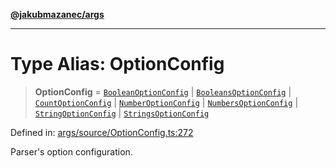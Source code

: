 [**@jakubmazanec/args**](../README.md)

---

# Type Alias: OptionConfig

> **OptionConfig** = [`BooleanOptionConfig`](BooleanOptionConfig.md) \|
> [`BooleansOptionConfig`](BooleansOptionConfig.md) \| [`CountOptionConfig`](CountOptionConfig.md)
> \| [`NumberOptionConfig`](NumberOptionConfig.md) \|
> [`NumbersOptionConfig`](NumbersOptionConfig.md) \| [`StringOptionConfig`](StringOptionConfig.md)
> \| [`StringsOptionConfig`](StringsOptionConfig.md)

Defined in:
[args/source/OptionConfig.ts:272](https://github.com/jakubmazanec/tools/blob/74fa88a6249b3d486436ae7655f4962bc4a86e11/packages/args/source/OptionConfig.ts#L272)

Parser's option configuration.
